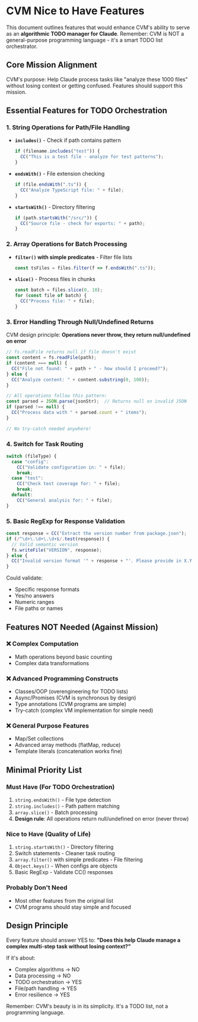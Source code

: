 # CVM Nice to Have Features

This document outlines features that would enhance CVM's ability to serve as an **algorithmic TODO manager for Claude**. Remember: CVM is NOT a general-purpose programming language - it's a smart TODO list orchestrator.

## Core Mission Alignment
CVM's purpose: Help Claude process tasks like "analyze these 1000 files" without losing context or getting confused. Features should support this mission.

## Essential Features for TODO Orchestration

### 1. String Operations for Path/File Handling
- **`includes()`** - Check if path contains pattern
  ```typescript
  if (filename.includes("test")) {
    CC("This is a test file - analyze for test patterns");
  }
  ```

- **`endsWith()`** - File extension checking
  ```typescript
  if (file.endsWith(".ts")) {
    CC("Analyze TypeScript file: " + file);
  }
  ```

- **`startsWith()`** - Directory filtering
  ```typescript
  if (path.startsWith("/src/")) {
    CC("Source file - check for exports: " + path);
  }
  ```

### 2. Array Operations for Batch Processing
- **`filter()` with simple predicates** - Filter file lists
  ```typescript
  const tsFiles = files.filter(f => f.endsWith(".ts"));
  ```

- **`slice()`** - Process files in chunks
  ```typescript
  const batch = files.slice(0, 10);
  for (const file of batch) {
    CC("Process file: " + file);
  }
  ```

### 3. Error Handling Through Null/Undefined Returns
CVM design principle: **Operations never throw, they return null/undefined on error**

```typescript
// fs.readFile returns null if file doesn't exist
const content = fs.readFile(path);
if (content === null) {
  CC("File not found: " + path + " - how should I proceed?");
} else {
  CC("Analyze content: " + content.substring(0, 100));
}

// All operations follow this pattern:
const parsed = JSON.parse(jsonStr);  // Returns null on invalid JSON
if (parsed !== null) {
  CC("Process data with " + parsed.count + " items");
}

// No try-catch needed anywhere!
```

### 4. Switch for Task Routing
```typescript
switch (fileType) {
  case "config":
    CC("Validate configuration in: " + file);
    break;
  case "test":
    CC("Check test coverage for: " + file);
    break;
  default:
    CC("General analysis for: " + file);
}
```

### 5. Basic RegExp for Response Validation
```typescript
const response = CC("Extract the version number from package.json");
if (/^\d+\.\d+\.\d+$/.test(response)) {
  // Valid semantic version
  fs.writeFile("VERSION", response);
} else {
  CC("Invalid version format '" + response + "'. Please provide in X.Y.Z format");
}
```

Could validate:
- Specific response formats
- Yes/no answers
- Numeric ranges
- File paths or names

## Features NOT Needed (Against Mission)

### ❌ Complex Computation
- Math operations beyond basic counting
- Complex data transformations

### ❌ Advanced Programming Constructs
- Classes/OOP (overengineering for TODO lists)
- Async/Promises (CVM is synchronous by design)
- Type annotations (CVM programs are simple)
- Try-catch (complex VM implementation for simple need)

### ❌ General Purpose Features
- Map/Set collections
- Advanced array methods (flatMap, reduce)
- Template literals (concatenation works fine)

## Minimal Priority List

### Must Have (For TODO Orchestration)
1. `string.endsWith()` - File type detection
2. `string.includes()` - Path pattern matching
3. `array.slice()` - Batch processing
4. **Design rule**: All operations return null/undefined on error (never throw)

### Nice to Have (Quality of Life)
1. `string.startsWith()` - Directory filtering
2. Switch statements - Cleaner task routing
3. `array.filter()` with simple predicates - File filtering
4. `Object.keys()` - When configs are objects
5. Basic RegExp - Validate CC() responses

### Probably Don't Need
- Most other features from the original list
- CVM programs should stay simple and focused

## Design Principle
Every feature should answer YES to: **"Does this help Claude manage a complex multi-step task without losing context?"**

If it's about:
- Complex algorithms → NO
- Data processing → NO  
- TODO orchestration → YES
- File/path handling → YES
- Error resilience → YES

Remember: CVM's beauty is in its simplicity. It's a TODO list, not a programming language.